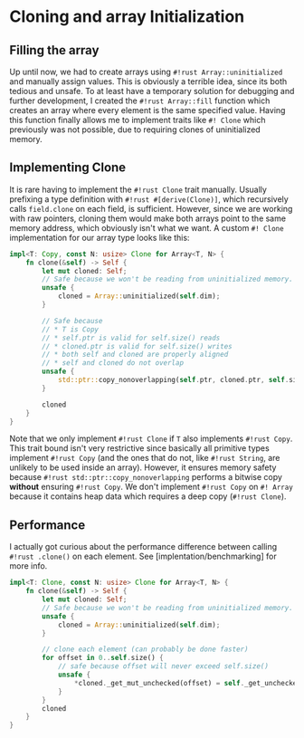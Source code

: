 # Cloning and array Initialization
## Filling the array
Up until now, we had to create arrays using `#!rust Array::uninitialized` and manually 
assign values. This is obviously a terrible idea, since its both tedious and unsafe.
To at least have a temporary solution for debugging and further development,
I created the `#!rust Array::fill` function which creates an array where every element
is the same specified value.
Having this function finally allows me to implement traits like `#! Clone` which previously
was not possible, due to requiring clones of uninitialized memory.


## Implementing Clone
It is rare having to implement the `#!rust Clone` trait manually. Usually prefixing 
a type definition with `#!rust #[derive(Clone)]`, which recursively calls
`field.clone` on each field, is sufficient. However, since we are working with raw
pointers, cloning them would make both arrays point to the same memory address, which
obviously isn't what we want.
A custom `#! Clone` implementation for our array type looks like this:

```rust linenums="37"
impl<T: Copy, const N: usize> Clone for Array<T, N> {
    fn clone(&self) -> Self {
        let mut cloned: Self;
        // Safe because we won't be reading from uninitialized memory.
        unsafe {
            cloned = Array::uninitialized(self.dim);
        }

        // Safe because
        // * T is Copy
        // * self.ptr is valid for self.size() reads
        // * cloned.ptr is valid for self.size() writes
        // * both self and cloned are properly aligned
        // * self and cloned do not overlap
        unsafe {
            std::ptr::copy_nonoverlapping(self.ptr, cloned.ptr, self.size());
        }

        cloned
    }
}
```
Note that we only implement `#!rust Clone` if `T` also implements `#!rust Copy`.
This trait bound isn't very restrictive since basically all primitive types implement `#!rust Copy`
(and the ones that do not, like `#!rust String`, are unlikely to be used inside an array).
However, it ensures memory safety because `#!rust std::ptr::copy_nonoverlapping` performs a bitwise
copy **without** ensuring `#!rust Copy`. We don't implement `#!rust Copy` on `#! Array` because it
contains heap data which requires a deep copy (`#!rust Clone`).

## Performance
I actually got curious about the performance difference between calling `#!rust .clone()`
on each element. See [implentation/benchmarking] for more info.

```rust linenums="37"
impl<T: Clone, const N: usize> Clone for Array<T, N> {
    fn clone(&self) -> Self {
        let mut cloned: Self;
        // Safe because we won't be reading from uninitialized memory.
        unsafe {
            cloned = Array::uninitialized(self.dim);
        }

        // clone each element (can probably be done faster)
        for offset in 0..self.size() {
            // safe because offset will never exceed self.size()
            unsafe {
                *cloned._get_mut_unchecked(offset) = self._get_unchecked(offset).clone();
            }
        }
        cloned
    }
}
```
